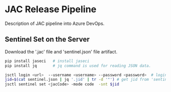 # JAC Release Pipeline

Description of JAC pipeline into Azure DevOps.

## Sentinel Set on the Server

Download the '.jac' file and 'sentinel.json' file artifact.

```bash
pip install jaseci   # install jaseci
pip install jq       # jq command is used for reading JSON data.

jsctl login <url>  --username <username> --password <password>  # login to Jaseci
jid=$(cat sentinel.json | jq '.jid' | tr -d '"') # get jid from 'sentinel.json' file and store to ENV variable
jsctl sentinel set <jacCode> -mode code  -snt $jid
```